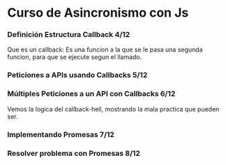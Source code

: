 # Curso de Asincronismo con Js


### Definición Estructura Callback 4/12
Que es un callback: Es una funcion a la que se le pasa una segunda funcion, para que se ejecute segun el llamado.


### Peticiones a APIs usando Callbacks 5/12

### Múltiples Peticiones a un API con Callbacks 6/12
Vemos la logica del callback-hell, mostrando la mala practica que pueden ser.


### Implementando Promesas 7/12

### Resolver problema con Promesas 8/12

